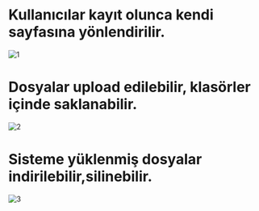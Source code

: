 
# Kullanıcılar kayıt olunca kendi sayfasına yönlendirilir.
 ![1](https://user-images.githubusercontent.com/81925277/131969950-1d9c48e6-096b-4767-b7f4-828a4acd5cad.PNG)
 
 # Dosyalar upload edilebilir, klasörler içinde saklanabilir.
![2](https://user-images.githubusercontent.com/81925277/131969974-79720d10-40b9-4f33-84fa-ee027dcddd28.PNG)


# Sisteme yüklenmiş dosyalar indirilebilir,silinebilir.
![3](https://user-images.githubusercontent.com/81925277/131969984-935fce68-10c0-4e9b-85d7-9ce78074b88c.PNG)

